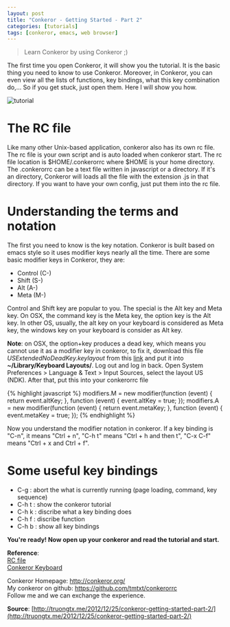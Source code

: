 ```yaml
---
layout: post
title: "Conkeror - Getting Started - Part 2"
categories: [tutorials]
tags: [conkeror, emacs, web browser]
---
```


> Learn Conkeror by using Conkeror ;)

The first time you open Conkeror, it will show you the tutorial. It is the basic
thing you need to know to use Conkeror. Moreover, in Conkeror, you can even view
all the lists of functions, key bindings, what this key combination do,... So if
you get stuck, just open them. Here I will show you how.

![tutorial](https://googledrive.com/host/0B7i8MgDgsMX3aVNQMUtDbUgzYTQ/uploads/2013/01/tutorial1.png)

# The RC file

Like many other Unix-based application, conkeror also has its own rc
file. The rc file is your own script and is auto loaded when conkeror
start. The rc file location is \$HOME/.conkerorrc where \$HOME is your
home directory. The .conkerorrc can be a text file written in javascript
or a directory. If it's an directory, Conkeror will loads all the file
with the extension .js in that directory. If you want to have your own
config, just put them into the rc file.

# Understanding the terms and notation

The first you need to know is the key notation. Conkeror is built based
on emacs style so it uses modifier keys nearly all the time. There are
some basic modifier keys in Conkeror, they are:

-   Control (C-)
-   Shift (S-)
-   Alt (A-)
-   Meta (M-)

Control and Shift key are popular to you. The special is the Alt key and
Meta key. On OSX, the command key is the Meta key, the option key is the
Alt key. In other OS, usually, the alt key on your keyboard is
considered as Meta key, the windows key on your keyboard is consider as
Alt key.

**Note**: on OSX, the option+key produces a dead key, which means
you cannot use it as a modifier key in conkeror, to fix it, download
this file *USExtendedNoDeadKey.keylayout* from this
[link](http://conkeror.org/Keyboard?action=AttachFile&do=view&target=USExtendedNoDeadKey.keylayout)
and put it into **\~/Library/Keyboard Layouts/**. Log out and log in
back. Open System Preferences \> Language & Text \> Input Sources,
select the layout US (NDK). After that, put this into your conkerorrc
file

{% highlight javascript %}
modifiers.M = new modifier(function (event) { return event.altKey; },
                           function (event) { event.altKey = true; });
modifiers.A = new modifier(function (event) { return event.metaKey; },
                           function (event) { event.metaKey = true; });
{% endhighlight %}

Now you understand the modifier notation in conkeror. If a key binding is "C-n",
it means "Ctrl + n", "C-h t" means "Ctrl + h and then t", "C-x C-f" means
"Ctrl + x and Ctrl + f".

# Some useful key bindings

- C-g : abort the what is currently running (page loading, command, key sequence)
- C-h t : show the conkeror tutorial
- C-h k : discribe what a key binding does
- C-h f : discribe function
- C-h b : show all key bindings

**You're ready! Now open up your conkeror and read the tutorial and start.**

**Reference**:  
[RC file](http://conkeror.org/ConkerorRC)  
[Conkeror Keyboard](http://conkeror.org/Keyboard)  

Conkeror Homepage: <http://conkeror.org/>  
My conkeror on github: <https://github.com/tmtxt/conkerorrc>  
Follow me and we can exchange the experience.

**Source**:
[http://truongtx.me/2012/12/25/conkeror-getting-started-part-2/](http://truongtx.me/2012/12/25/conkeror-getting-started-part-2/)
